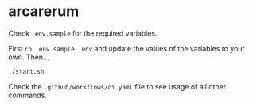 # arcarerum

Check `.env.sample` for the required variables.

First `cp .env.sample .env` and update the values of the variables to your own. Then...

```bash
./start.sh
```

Check the `.github/workflows/ci.yaml` file to see usage of all other commands.
